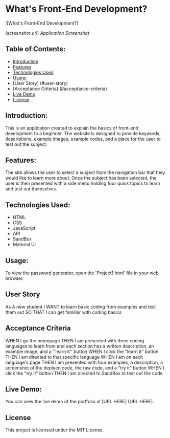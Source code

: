 # What's Front-End Development?

![What's Front-End Development?]

(screenshot url)
*Application Screenshot*

## Table of Contents:
- [Introduction](#introduction)
- [Features](#features)
- [Technologies Used](#technologies-used)
- [Usage](#usage)
- [User Story] (#user-story)
- [Acceptance Criteria] (#acceptance-criteria)
- [Live Demo](#live-demo)
- [License](#license)

## Introduction:
This is an application created to explain the basics of front-end development to a beginner. The website is designed to provide keywords, descriptions, example images, example codes, and a place for the user to test out the subject.

## Features:
The site allows the user to select a subject from the navigation bar that they would like to learn more about. Once the subject has been selected, the user is then presented with a side menu holding four quick topics to learn and test out themselves.

## Technologies Used:
- HTML
- CSS
- JavaScript
- API
- SandBox
- Material UI

## Usage:
To view the password generator, open the 'Project1.html' file in your web browser.

## User Story 
As A new student
I WANT to learn basic coding from examples and test them out
SO THAT I can get familiar with coding basics 

## Acceptance Criteria
WHEN I go the homepage
THEN I am presented with three coding languages to learn from and each section has a written description, an example image, and a ''learn it'' button
WHEN I click the "learn it" button
THEN I am directed to that specific language 
WHEN I am on each language's page
THEN I am presented with four examples, a description, a screenshot of the deplyed code, the raw code, and a "try it" button
WHEN I click the "try it" button
THEN I am directed to SandBox to test out the code 

## Live Demo:
You can view the live demo of the portfolio at [URL HERE] (URL HERE).

## License
This project is licensed under the MIT License.